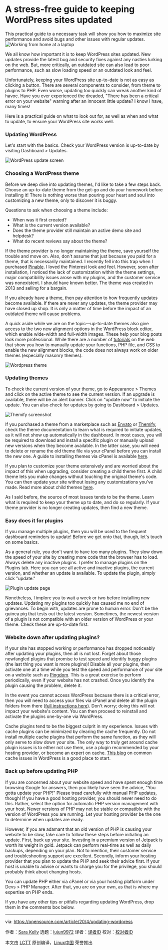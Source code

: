 [#]: collector: (lujun9972)
[#]: translator: ( )
[#]: reviewer: ( )
[#]: publisher: ( )
[#]: url: ( )
[#]: subject: (A stress-free guide to keeping WordPress sites updated)
[#]: via: (https://opensource.com/article/20/4/updating-wordpress)
[#]: author: (Sara Kelly https://opensource.com/users/sarapk)

A stress-free guide to keeping WordPress sites updated
======
This practical guide to a necessary task will show you how to maximize
site performance and avoid bugs and other issues with regular updates.
![Working from home at a laptop][1]

We all know how important it is to keep WordPress sites updated. New updates provide the latest bug and security fixes against any nasties lurking on the web. But, more critically, an outdated site can also lead to poor performance, such as slow loading speed or an outdated look and feel.

Unfortunately, keeping your WordPress site up-to-date is not as easy as clicking a button. There are several components to consider, from theme to plugins to PHP. Even worse, updating too quickly can wreak another kind of havoc. Have you ever experienced the dreaded, "There has been a critical error on your website" warning after an innocent little update? I know I have, many times!

Here is a practical guide on what to look out for, as well as when and what to update, to ensure your WordPress site works well.

### Updating WordPress

Let's start with the basics. Check your WordPress version is up-to-date by visiting Dashboard &gt; Updates.

![WordPress update screen][2]

### Choosing a WordPress theme

Before we deep dive into updating themes, I'd like to take a few steps back. Choose an up-to-date theme from the get-go and do your homework before installing it! There is nothing worse than pouring your heart and soul into customizing a new theme, only to discover it is buggy.

Questions to ask when choosing a theme include:

  * When was it first created?
  * What is the current version available?
  * Does the theme provider still maintain an active demo site and helpdesk?
  * What do recent reviews say about the theme?



If the theme provider is no longer maintaining the theme, save yourself the trouble and move on. Also, don't assume that just because you paid for a theme, that is necessarily maintained. I recently fell into this trap when I purchased [Pinable][3]. I loved the Pinterest look and feel. However, soon after installation, I noticed the lack of customization within the theme settings, major compatibility issues arose with my plugins, and the customer service was nonexistent. I should have known better. The theme was created in 2013 and selling for a bargain.

If you already have a theme, then pay attention to how frequently updates become available. If there are never any updates, the theme provider may have closed up shop. It is only a matter of time before the impact of an outdated theme will cause problems.

A quick aside while we are on the topic—up-to-date themes also give access to the two new alignment options in the WordPress block editor, which enable wide-width and full-width images. These help your blog posts look more professional. While there are a number of [tutorials][4] on the web that show you how to manually update your functions, PHP file, and CSS to enable the new alignment blocks, the code does not always work on older themes (especially masonry themes).

![Wordpress theme][5]

### Updating themes

To check the current version of your theme, go to Appearance &gt; Themes and click on the active theme to see the current version. If an upgrade is available, there will be an alert banner. Click on "update now" to initiate the update. You can also check for updates by going to Dashboard &gt; Updates.

![Themify screenshot][6]

If you purchased a theme from a marketplace such as [Envato][7] or [Themify][8], check the theme documentation to learn what is required to initiate updates, as it will not show up automatically in the dashboard. In most cases, you will be required to download and install a specific plugin or manually upload new versions when they become available. In the latter case, you will need to delete or rename the old theme file via your cPanel before you can install the new one. A guide to installing themes via cPanel is available [here][9].

If you plan to customize your theme extensively and are worried about the impact of this when upgrading, consider creating a child theme first. A child theme lets you make changes without touching the original theme's code. You can then update your site without losing any customizations you've made. Read more about child themes [here][10].

As I said before, the source of most issues tends to be the theme. Learn what is required to keep your theme up to date, and do so regularly. If your theme provider is no longer creating updates, then find a new theme.

### Easy does it for plugins

If you manage multiple plugins, then you will be used to the frequent dashboard reminders to update! Before we get onto that, though, let's touch on some basics.

As a general rule, you don't want to have too many plugins. They slow down the speed of your site by creating more code that the browser has to load. Always delete any inactive plugins. I prefer to manage plugins on the Plugins tab. Here you can see all active and inactive plugins, the current version, and whether an update is available. To update the plugin, simply click "update."

![Plugin update page][11]

Nonetheless, I implore you to wait a week or two before installing new updates. Updating my plugins too quickly has caused me no end of grievances. To begin with, updates are prone to human error. Don't be the guinea pig that tests out the latest version. Sometimes, the newest version of a plugin is not compatible with an older version of WordPress or your theme. Check these are up-to-date first.

### Website down after updating plugins?

If your site has stopped working or performance has dropped noticeably after updating your plugins, then all is not lost. Forget about those newfangled plugins that promise to test speed and identify buggy plugins (the last thing you want is more plugins)! Disable all your plugins, then activate one at a time while you test the speed and performance of your site on a website such as [Pingdom][12]. This is a great exercise to perform periodically, even if your website has not crashed. Once you identify the plugin causing the problem, delete it.

In the event you cannot access WordPress because there is a critical error, then you will need to access your files via cPanel and delete all the plugin folders from there ([full instructions here][13]). Don't worry; doing this will not impact your website's content. You can then proceed to reinstall and activate the plugins one-by-one via WordPress.

Cache plugins tend to be the biggest culprit in my experience. Issues with cache plugins can be minimized by clearing the cache frequently. Do not install multiple cache plugins that perform the same function, as they will only serve to slow down your site. The only way to truly get around cache plugin issues is to either not use them, use a plugin recommended by your hosting provider, or become an expert on cache. [This blog][14] on common cache issues in WordPress is a good place to start.

### Back up before updating PHP

If you are concerned about your website speed and have spent enough time browsing Google for answers, then you likely have seen the advice, "You gotta update your PHP!" Please tread carefully with manual PHP updates, though! If you have a good hosting provider, you should never need to do this. Rather, select the option for automatic PHP version management with your host. Newer versions of PHP may not be stable or compatible with the version of WordPress you are running. Let your hosting provider be the one to determine when updates are ready.

However, if you are adamant that an old version of PHP is causing your website to be slow, take care to follow these steps before initiating an update. First, back up your site. Investing in a premium version of [Jetpack][15] is worth its weight in gold. Jetpack can perform real-time as well as daily backups, depending on your plan. Not to mention, their customer service and troubleshooting support are excellent. Secondly, inform your hosting provider that you plan to update the PHP and seek their advice first. If your host is unable to advise or wants to charge you for the privilege, you should probably think about changing hosts.

You can update PHP either via cPanel or via your hosting platform under Devs &gt; PHP Manager. After that, you are on your own, as that is where my expertise on PHP ends.

If you have any other tips or pitfalls regarding updating WordPress, drop them in the comments box below.

--------------------------------------------------------------------------------

via: https://opensource.com/article/20/4/updating-wordpress

作者：[Sara Kelly][a]
选题：[lujun9972][b]
译者：[译者ID](https://github.com/译者ID)
校对：[校对者ID](https://github.com/校对者ID)

本文由 [LCTT](https://github.com/LCTT/TranslateProject) 原创编译，[Linux中国](https://linux.cn/) 荣誉推出

[a]: https://opensource.com/users/sarapk
[b]: https://github.com/lujun9972
[1]: https://opensource.com/sites/default/files/styles/image-full-size/public/lead-images/wfh_work_home_laptop_work.png?itok=VFwToeMy (Working from home at a laptop)
[2]: https://opensource.com/sites/default/files/uploads/wp_update_1.png (Wordpress update screen)
[3]: https://www.theme-junkie.com/themes/pinable/
[4]: https://www.billerickson.net/full-and-wide-alignment-in-gutenberg/
[5]: https://opensource.com/sites/default/files/uploads/wp_theme_2.png (Wordpress theme)
[6]: https://opensource.com/sites/default/files/uploads/themify_3.png (Themify screenshot)
[7]: https://elements.envato.com/
[8]: https://themify.me/
[9]: https://hostadvice.com/how-to/how-to-install-a-wordpress-theme-using-cpanel/
[10]: https://developer.wordpress.org/themes/advanced-topics/child-themes/
[11]: https://opensource.com/sites/default/files/uploads/plugins_4.png (Plugin update page)
[12]: https://tools.pingdom.com/
[13]: https://www.wpbeginner.com/plugins/how-to-deactivate-all-plugins-when-not-able-to-access-wp-admin/
[14]: https://mhthemes.com/support/knb/solving-common-cache-issues-on-wordpress-websites/
[15]: https://jetpack.com/upgrade/backup/?utm_source=google&utm_campaign=google_jetpack_search_brand_desktop_sg_en&utm_medium=paid_search&utm_term=%2Bwordpress%20%2Bjetpack%20%2Bbackup&creative=379260213317&campaignid=2061290863&utm_content=77066462603&matchtype=b&device=c&network=g&gclid=Cj0KCQjwu6fzBRC6ARIsAJUwa2RuPx5Dzr72eBEtZegsf11MmOBgLiwLX2HcEUXVaULIgv1MdZqGmeAaArmFEALw_wcB&gclsrc=aw.ds
